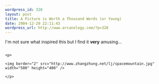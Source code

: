 ```yaml
--- 
wordpress_id: 328
layout: post
title: A Picture is Worth a Thousand Words (or Young)
date: 2004-12-20 22:11:43
wordpress_url: http://www.arcanology.com/?p=328
---
```

<p>
                                                                                                                                                                                                                                                                                                                                                                                                                                                                                                                                                                                                                                                                                                    I'm not sure what inspired this but I find it <b>very</b> amusing...
                                                                                                                                                                                                                                                                                                                                                                                                                                                                                                                                                                                                                                                                                                  </p>
                                                                                                                                                                                                                                                                                                                                                                                                                                                                                                                                                                                                                                                                                                  
                                                                                                                                                                                                                                                                                                                                                                                                                                                                                                                                                                                                                                                                                                  <p>
                                                                                                                                                                                                                                                                                                                                                                                                                                                                                                                                                                                                                                                                                                    <img border="2" src="http://www.zhangzhung.net/lj/spacemountain.jpg" width="500" height="400" />
                                                                                                                                                                                                                                                                                                                                                                                                                                                                                                                                                                                                                                                                                                  </p>